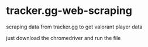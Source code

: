 # tracker.gg-web-scraping
scraping data from tracker.gg to get valorant player data

just download the chromedriver and run the file
